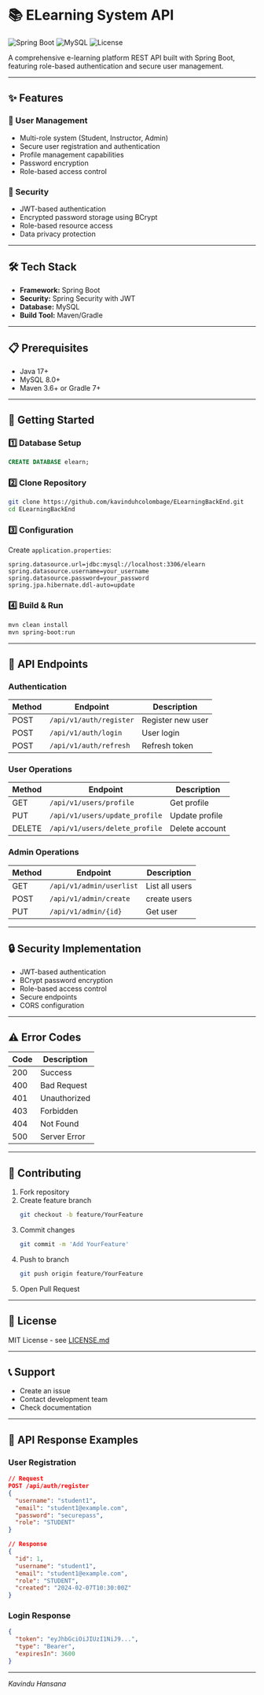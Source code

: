 # 📚 ELearning System API

![Spring Boot](https://img.shields.io/badge/Spring%20Boot-Latest-green)
![MySQL](https://img.shields.io/badge/MySQL-8.0%2B-blue)
![License](https://img.shields.io/badge/license-MIT-brightgreen)

A comprehensive e-learning platform REST API built with Spring Boot, featuring role-based authentication and secure user management.

---

## ✨ Features

### 👥 User Management
- Multi-role system (Student, Instructor, Admin)
- Secure user registration and authentication
- Profile management capabilities
- Password encryption
- Role-based access control

### 🔐 Security
- JWT-based authentication
- Encrypted password storage using BCrypt
- Role-based resource access
- Data privacy protection

---

## 🛠️ Tech Stack

- **Framework:** Spring Boot
- **Security:** Spring Security with JWT
- **Database:** MySQL
- **Build Tool:** Maven/Gradle

---

## 📋 Prerequisites

- Java 17+
- MySQL 8.0+
- Maven 3.6+ or Gradle 7+

---

## 🚀 Getting Started

### 1️⃣ Database Setup
```sql
CREATE DATABASE elearn;
```

### 2️⃣ Clone Repository
```bash
git clone https://github.com/kavinduhcolombage/ELearningBackEnd.git
cd ELearningBackEnd
```

### 3️⃣ Configuration
Create `application.properties`:
```properties
spring.datasource.url=jdbc:mysql://localhost:3306/elearn
spring.datasource.username=your_username
spring.datasource.password=your_password
spring.jpa.hibernate.ddl-auto=update
```

### 4️⃣ Build & Run
```bash
mvn clean install
mvn spring-boot:run
```

---

## 🔄 API Endpoints

### Authentication
| Method | Endpoint | Description |
|--------|----------|-------------|
| POST | `/api/v1/auth/register` | Register new user |
| POST | `/api/v1/auth/login` | User login |
| POST | `/api/v1/auth/refresh` | Refresh token |

### User Operations
| Method | Endpoint | Description |
|--------|----------|-------------|
| GET | `/api/v1/users/profile` | Get profile |
| PUT | `/api/v1/users/update_profile` | Update profile |
| DELETE | `/api/v1/users/delete_profile` | Delete account |

### Admin Operations
| Method | Endpoint | Description |
|--------|----------|-------------|
| GET | `/api/v1/admin/userlist` | List all users |
| POST | `/api/v1/admin/create` | create users |
| PUT | `/api/v1/admin/{id}` | Get user |

---

## 🔒 Security Implementation

- JWT-based authentication
- BCrypt password encryption
- Role-based access control
- Secure endpoints
- CORS configuration

---

## ⚠️ Error Codes

| Code | Description |
|------|-------------|
| 200 | Success |
| 400 | Bad Request |
| 401 | Unauthorized |
| 403 | Forbidden |
| 404 | Not Found |
| 500 | Server Error |

---

## 🤝 Contributing

1. Fork repository
2. Create feature branch
   ```bash
   git checkout -b feature/YourFeature
   ```
3. Commit changes
   ```bash
   git commit -m 'Add YourFeature'
   ```
4. Push to branch
   ```bash
   git push origin feature/YourFeature
   ```
5. Open Pull Request

---

## 📝 License

MIT License - see [LICENSE.md](LICENSE.md)

---

## 📞 Support

- Create an issue
- Contact development team
- Check documentation

---

## 🔄 API Response Examples

### User Registration
```json
// Request
POST /api/auth/register
{
  "username": "student1",
  "email": "student1@example.com",
  "password": "securepass",
  "role": "STUDENT"
}

// Response
{
  "id": 1,
  "username": "student1",
  "email": "student1@example.com",
  "role": "STUDENT",
  "created": "2024-02-07T10:30:00Z"
}
```

### Login Response
```json
{
  "token": "eyJhbGciOiJIUzI1NiJ9...",
  "type": "Bearer",
  "expiresIn": 3600
}
```

---

*Kavindu Hansana*
